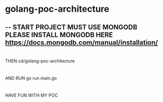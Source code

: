 # golang-poc-architecture
--
START PROJECT MUST USE  MONGODB  PLEASE INSTALL MONGODB HERE
https://docs.mongodb.com/manual/installation/
--
#
THEN cd/golang-poc-architecture
#
AND RUN go run main.go
#
HAVE FUN WITH MY POC 
